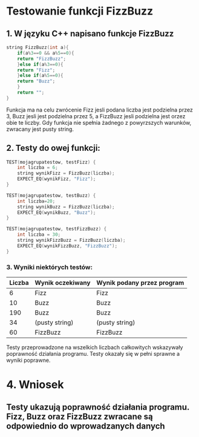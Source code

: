 # Testowanie funkcji FizzBuzz

## 1. W języku C++ napisano funkcje FizzBuzz

```cpp
string FizzBuzz(int a){
    if(a%3==0 && a%5==0){
	return "FizzBuzz";
    }else if(a%3==0){
	return "Fizz";
    }else if(a%5==0){
	return "Buzz";
    }
    return "";
}

```

Funkcja ma na celu zwrócenie Fizz jesli podana liczba jest podzielna przez 3, Buzz jesli jest podzielna przez 5, a FizzBuzz jesli podzielna jest orzez obie te liczby.
Gdy funkcja nie spełnia żadnego z powyrzszych warunków, zwracany jest pusty string.

## 2. Testy do owej funkcji:

```cpp
TEST(mojagrupatestow, testFizz) {
    int liczba = 6;
    string wynikFizz = FizzBuzz(liczba);
    EXPECT_EQ(wynikFizz, "Fizz");
}

TEST(mojagrupatestow, testBuzz) {
    int liczba=20;
    string wynikBuzz = FizzBuzz(liczba);
    EXPECT_EQ(wynikBuzz, "Buzz");
}

TEST(mojagrupatestow, testFizzBuzz) {
    int liczba = 30;
    string wynikFizzBuzz = FizzBuzz(liczba);
    EXPECT_EQ(wynikFizzBuzz, "FizzBuzz");
}
```

### 3. Wyniki niektórych testów:
| Liczba | Wynik oczekiwany | Wynik podany przez program |
| ---- | ---- | ---- |
| 6 | Fizz | Fizz |
| 10 | Buzz | Buzz |
| 190 | Buzz | Buzz|
| 34 | (pusty string) | (pusty string) |
| 60 | FizzBuzz | FizzBuzz |

Testy przeprowadzone na wszelkich liczbach całkowitych wskazywały poprawność działania programu.
Testy okazały się w pełni sprawne a wyniki poprawne. <br>

# 4. Wniosek
## Testy ukazują poprawność działania programu. Fizz, Buzz oraz FizzBuzz zwracane są odpowiednio do wprowadzanych danych
